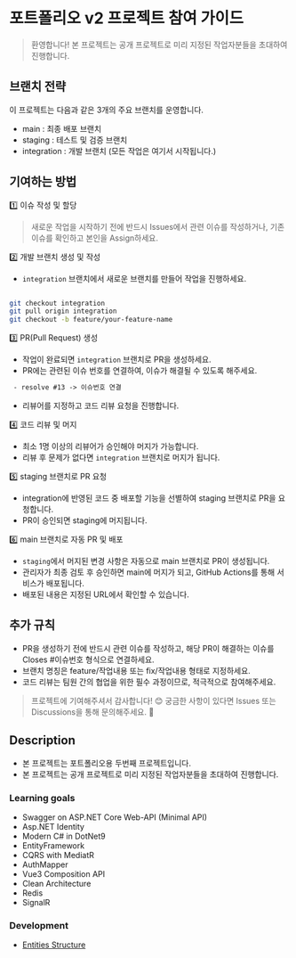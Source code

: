# 포트폴리오 v2 프로젝트 참여 가이드

> 환영합니다!  본 프로젝트는 공개 프로젝트로 미리 지정된 작업자분들을 초대하여 진행합니다.


## 브랜치 전략

이 프로젝트는 다음과 같은 3개의 주요 브랜치를 운영합니다.

 - main : 최종 배포 브랜치
 - staging : 테스트 및 검증 브랜치
 - integration : 개발 브랜치 (모든 작업은 여기서 시작됩니다.)


## 기여하는 방법


1️⃣ 이슈 작성 및 할당

> 새로운 작업을 시작하기 전에 반드시 Issues에서 관련 이슈를 작성하거나, 기존 이슈를 확인하고 본인을 Assign하세요.


2️⃣ 개발 브랜치 생성 및 작성

 - `integration` 브랜치에서 새로운 브랜치를 만들어 작업을 진행하세요.
 
```bash

git checkout integration
git pull origin integration
git checkout -b feature/your-feature-name

```

3️⃣ PR(Pull Request) 생성

 - 작업이 완료되면 `integration` 브랜치로 PR을 생성하세요.
 - PR에는 관련된 이슈 번호를 연결하여, 이슈가 해결될 수 있도록 해주세요.
 
```html
 - resolve #13 -> 이슈번호 연결
```

 - 리뷰어를 지정하고 코드 리뷰 요청을 진행합니다.


4️⃣ 코드 리뷰 및 머지

 - 최소 1명 이상의 리뷰어가 승인해야 머지가 가능합니다.
 - 리뷰 후 문제가 없다면 `integration` 브랜치로 머지가 됩니다.


5️⃣ staging 브랜치로 PR 요청

 - integration에 반영된 코드 중 배포할 기능을 선별하여 staging 브랜치로 PR을 요청합니다.
 - PR이 승인되면 staging에 머지됩니다.


6️⃣ main 브랜치로 자동 PR 및 배포

 - `staging`에서 머지된 변경 사항은 자동으로 main 브랜치로 PR이 생성됩니다.
 - 관리자가 최종 검토 후 승인하면 main에 머지가 되고, GitHub Actions를 통해 서비스가 배포됩니다.
 - 배포된 내용은 지정된 URL에서 확인할 수 있습니다.


## 추가 규칙

 - PR을 생성하기 전에 반드시 관련 이슈를 작성하고, 해당 PR이 해결하는 이슈를 Closes #이슈번호 형식으로 연결하세요.
 - 브랜치 명칭은 feature/작업내용 또는 fix/작업내용 형태로 지정하세요.
 - 코드 리뷰는 팀원 간의 협업을 위한 필수 과정이므로, 적극적으로 참여해주세요.

> 프로젝트에 기여해주셔서 감사합니다! 😊
> 궁금한 사항이 있다면 Issues 또는 Discussions을 통해 문의해주세요. 🚀


## Description

 - 본 프로젝트는 포트폴리오용 두번째 프로젝트입니다.
 - 본 프로젝트는 공개 프로젝트로 미리 지정된 작업자분들을 초대하여 진행합니다.


### Learning goals

 - Swagger on ASP.NET Core Web-API (Minimal API)
 - Asp.NET Identity 
 - Modern C# in DotNet9
 - EntityFramework
 - CQRS with MediatR
 - AuthMapper
 - Vue3 Composition API
 - Clean Architecture
 - Redis
 - SignalR
 
	
 ### Development

  - [Entities Structure](https://github.com/roslyndev/PortfolioV2/blob/main/Structure.md)
